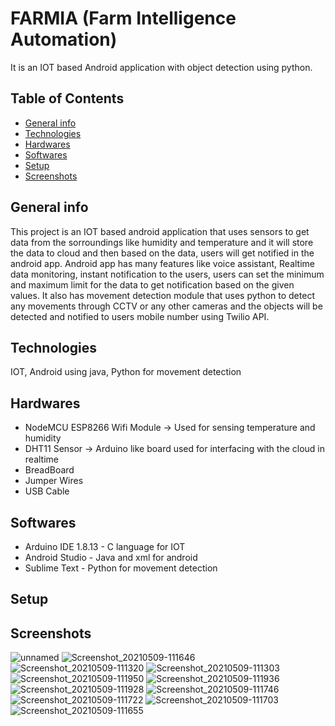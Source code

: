 # FARMIA (Farm Intelligence Automation)
It is an IOT based Android application with object detection using python.
## Table of Contents
* [General info](#general-info)
* [Technologies](#technologies)
* [Hardwares](#hardwares)
* [Softwares](#softwares)
* [Setup](#setup)
* [Screenshots](#screenshots)

## General info
This project is an IOT based android application that uses sensors to get data from the sorroundings like humidity and temperature and it will store the data to cloud and then based on the data, users will get notified in the android app. Android app has many features like voice assistant, Realtime data monitoring, instant notification to the users, users can set the minimum and maximum limit for the data to get notification based on the given values. It also has movement detection module that uses python to detect any movements through CCTV or any other cameras and the objects will be detected and notified to users mobile number using Twilio API.

## Technologies
IOT, Android using java, Python for movement detection

## Hardwares
* NodeMCU ESP8266 Wifi Module -> Used for sensing temperature and humidity
* DHT11 Sensor -> Arduino like board used for interfacing with the cloud in realtime
* BreadBoard
* Jumper Wires
* USB Cable

## Softwares
* Arduino IDE 1.8.13 - C language for IOT 
* Android Studio - Java and xml for android
* Sublime Text - Python for movement detection

## Setup


## Screenshots
![unnamed](https://user-images.githubusercontent.com/50259920/158834138-7a96b168-3c5f-4941-ac1f-29f3d42a8870.png)
![Screenshot_20210509-111646](https://user-images.githubusercontent.com/50259920/158834714-b85d4d30-3334-4e9d-a5e8-0d57d834f723.png)
![Screenshot_20210509-111320](https://user-images.githubusercontent.com/50259920/158834726-4b8c5d2c-b8ec-4242-a365-6203669f2c72.png)
![Screenshot_20210509-111303](https://user-images.githubusercontent.com/50259920/158834730-956c2471-ea12-45d7-8e93-a858e4e14213.png)
![Screenshot_20210509-111950](https://user-images.githubusercontent.com/50259920/158834736-2634f865-be32-4527-a239-d01cf677175b.png)
![Screenshot_20210509-111936](https://user-images.githubusercontent.com/50259920/158834739-a596a8c6-4cf3-4b3d-8748-928675112edf.png)
![Screenshot_20210509-111928](https://user-images.githubusercontent.com/50259920/158834743-2a2e29b6-4cec-4204-b171-8e940c413a86.png)
![Screenshot_20210509-111746](https://user-images.githubusercontent.com/50259920/158834748-b6212cc4-9dc0-4451-a28e-5fa03d4f982d.png)
![Screenshot_20210509-111722](https://user-images.githubusercontent.com/50259920/158834751-0119e3b3-ad82-44d3-9471-d6a154b84215.png)
![Screenshot_20210509-111703](https://user-images.githubusercontent.com/50259920/158834756-c5232397-cf68-4302-b8c8-d2679b0b35e9.png)
![Screenshot_20210509-111655](https://user-images.githubusercontent.com/50259920/158834762-b291837a-5420-4f08-ad18-59d7eff6f7cc.png)

